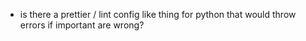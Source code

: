 - is there a prettier / lint config like thing for python that would throw errors if important are wrong?
